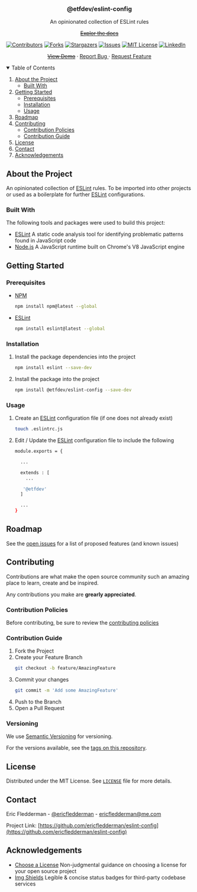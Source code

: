 <h3 align="center">@etfdev/eslint-config</h3>

<p align="center">
  An opinionated collection of ESLint rules
</p>

<p align="center">
  <a href="#"><strike>Explor the docs</strike></a>
</p>


<!-- PROJECT SHIELDS -->
[![Contributors][contributors-shield]][contributors-url]
[![Forks][forks-shield]][forks-url]
[![Stargazers][stars-shield]][stars-url]
[![Issues][issues-shield]][issues-url]
[![MIT License][license-shield]][license-url]
[![LinkedIn][linkedin-shield]][linkedin-url]

<p align="center">
  <a href="#"><strike>View Demo</strike></a>
  ·
  <a href="https://github.com/ericfledderman/eslint-config/issues">
    Report Bug
  </a>
  ·
  <a href="https://github.com/ericfledderman/eslint-config/issues">
    Request Feature
  </a>
</p>


<!-- TABLE OF CONTENTS -->
<details open="open">
  <summary>Table of Contents</summary>
  <ol>
    <li>
      <a href="#about-the-project">About the Project</a>
      <ul>
        <li><a href="#built-with">Built With</a></li>
      </ul>
    </li>
    <li>
      <a href="#getting-started">Getting Started</a>
      <ul>
        <li><a href="#prerequisites">Prerequisites</a></li>
        <li><a href="#installation">Installation</a></li>
        <li><a href="#usage">Usage</a></li>
      </ul>
    </li>
    <li><a href="#roadmap">Roadmap</a></li>
    <li>
      <a href="#contributing">Contributing</a>
      <ul>
        <li><a href="#contribution-policies">Contribution Policies</a></li>
        <li><a href="#contribution-guide">Contribution Guide</a></li>
      </ul>
    </li>
    <li><a href="#license">License</a></li>
    <li><a href="#contact">Contact</a></li>
    <li><a href="#acknowledgements">Acknowledgements</a></li>
  </ol>
</details>


<!-- ABOUT THE PROJECT -->
## About the Project

An opinionated collection of [ESLint](https://eslint.org) rules. To be imported into other projects or used as a boilerplate for further [ESLint](https://eslint.org) configurations.

### Built With

The following tools and packages were used to build this project:

* [ESLint](https://eslint.org)
  A static code analysis tool for identifying problematic patterns found in JavaScript code
* [Node.js](https://nodejs.org)
  A JavaScript runtime built on Chrome's V8 JavaScript engine


<!-- GETTING STARTED -->
## Getting Started

### Prerequisites

* [NPM](https://nodejs.org)
  ```sh
  npm install npm@latest --global
  ```
* [ESLint](https://eslint.org)
  ```sh
  npm install eslint@latest --global
  ```

### Installation

1. Install the package dependencies into the project
   ```sh
   npm install eslint --save-dev
   ```
2. Install the package into the project
   ```sh
   npm install @etfdev/eslint-config --save-dev
   ```

### Usage

1. Create an [ESLint](https://eslint.org) configuration file (if one does not already exist)
   ```sh
   touch .eslintrc.js
   ```
2. Edit / Update the [ESLint](https://eslint.org) configuration file to include the following
   ```sh
   module.exports = {

     ...

     extends : [
       ...

      '@etfdev'
     ]

     ...
   }
   ```


<!-- ROADMAP -->
## Roadmap

See the [open issues](https://github.com/ericfledderman/eslint-config/issues) for a list of proposed features (and known issues)


<!-- CONTRIBUTING -->
## Contributing

Contributions are what make the open source community such an amazing place to learn, create and be inspired.

Any contributions you make are **grearly appreciated**.

### Contribution Policies

Before contributing, be sure to review the [contributing policies](https://github.com/ericfledderman/global-docs/blob/main/contributing/README.md)

### Contribution Guide

1. Fork the Project
2. Create your Feature Branch
   ```sh
   git checkout -b feature/AmazingFeature
   ```
3. Commit your changes
   ```sh
   git commit -m 'Add some AmazingFeature'
   ```
4. Push to the Branch
5. Open a Pull Request

### Versioning

We use [Semantic Versioning](http://semver.org/) for versioning.

For the versions available, see the [tags on this
repository](https://github.com/ericfledderman/eslint-config/tags).


<!-- LICENSE -->
## License

Distributed under the MIT License. See [`LICENSE`](https://github.com/ericfledderman/global-docs/blob/main/markdown-licenses/mit/LICENSE.md) file for more details.


<!-- CONTACT -->
## Contact

Eric Fledderman - [@ericfledderman](https://twitter.com/ericfledderman) - ericfledderman@me.com

Project Link: [https://github.com/ericfledderman/eslint-config](https://github.com/ericfledderman/eslint-config)


<!-- ACKNOWLEDGEMENTS -->
## Acknowledgements

* [Choose a License](https://choosealicense.com)
   Non-judgmental guidance on choosing a license for your open source project
* [Img Shields](https://shields.io)
   Legible & concise status badges for third-party codebase services


<!-- MARKDOWN LINKS & IMAGES -->
<!-- https://www.markdownguide.org/basic-syntax/#reference-style-links -->
[contributors-shield]: https://img.shields.io/github/contributors/ericfledderman/eslint-config.svg?style=for-the-badge
[contributors-url]: https://github.com/ericfledderman/eslint-config/graphs/contributors
[forks-shield]: https://img.shields.io/github/forks/ericfledderman/eslint-config.svg?style=for-the-badge
[forks-url]: https://github.com/ericfledderman/eslint-config/network/memebers
[stars-shield]: https://img.shields.io/github/stars/ericfledderman/eslint-config.svg?style=for-the-badge
[stars-url]: https://github.com/ericfledderman/eslint-config/stargazers
[issues-shield]: https://img.shields.io/github/issues/ericfledderman/esling-config.svg?style=for-the-badge
[issues-url]: https://github.com/ericfledderman/eslint-config/issues
[license-shield]: https://img.shields.io/github/license/ericfledderman/eslint-config.svg?style=for-the-badge
[license-url]: https://github.com/ericfledderman/global-docs/blob/main/markdown-licenses/mit/LICENSE.md
[linkedin-shield]: https://img.shields.io/badge/-LinkedIn-black.svg?style=for-the-badge&logo=linkedin&colorB=555
[linkedin-url]: https://linkedin.com/in/ericfledderman
